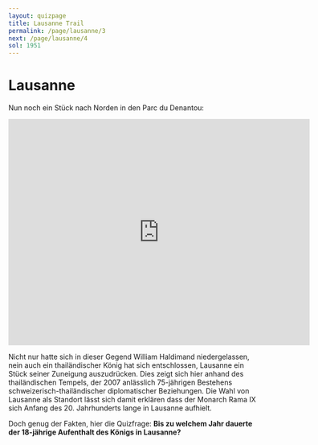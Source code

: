 ```yaml
---
layout: quizpage
title: Lausanne Trail
permalink: /page/lausanne/3
next: /page/lausanne/4
sol: 1951
---
```


# Lausanne

Nun noch ein Stück nach Norden in den Parc du Denantou:

<iframe src="https://www.google.com/maps/embed?pb=!1m18!1m12!1m3!1d2259.708920978461!2d6.641071285753366!3d46.506025945779655!2m3!1f0!2f0!3f0!3m2!1i1024!2i768!4f13.1!3m3!1m2!1s0x478c2fb83327c375%3A0xdac7793182f13d04!2sPavillon%20Tha%C3%AFlandais!5e0!3m2!1sen!2sch!4v1757050490177!5m2!1sen!2sch" width="600" height="450" style="border:0;" allowfullscreen="" loading="lazy" referrerpolicy="no-referrer-when-downgrade"></iframe>

Nicht nur hatte sich in dieser Gegend William Haldimand niedergelassen, nein auch ein thailändischer König hat sich
entschlossen, Lausanne ein Stück seiner Zuneigung auszudrücken. Dies zeigt sich hier anhand des thailändischen Tempels,
der 2007 anlässlich 75-jährigen Bestehens schweizerisch-thailändischer diplomatischer Beziehungen. Die Wahl von Lausanne
als Standort lässt sich damit erklären dass der Monarch Rama IX sich Anfang des 20. Jahrhunderts lange in Lausanne
aufhielt.

Doch genug der Fakten, hier die Quizfrage: **Bis zu welchem Jahr dauerte der 18-jährige Aufenthalt des Königs in
Lausanne?**
